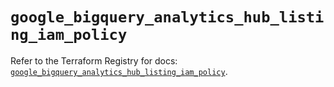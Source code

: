 # `google_bigquery_analytics_hub_listing_iam_policy`

Refer to the Terraform Registry for docs: [`google_bigquery_analytics_hub_listing_iam_policy`](https://registry.terraform.io/providers/hashicorp/google-beta/6.49.0/docs/resources/google_bigquery_analytics_hub_listing_iam_policy).
